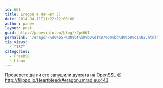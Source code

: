 ```yaml
---
id: 661
title: Eragon е пачнат :)
date: 2014-04-11T11:22:12+00:00
author: panev
layout: post
guid: http://panevinfo.eu/blog//?p=661
permalink: '/eragon-%d0%b5-%d0%bf%d0%b0%d1%87%d0%bd%d0%b0%d1%82.html'
tie_views:
  - "187"
categories:
  - FreeBSD
  - Linux
---
```

Проверете да ли сте запушили дупката на OpenSSL 😉  
http://filippo.io/Heartbleed/#eragon.smrad.eu:443